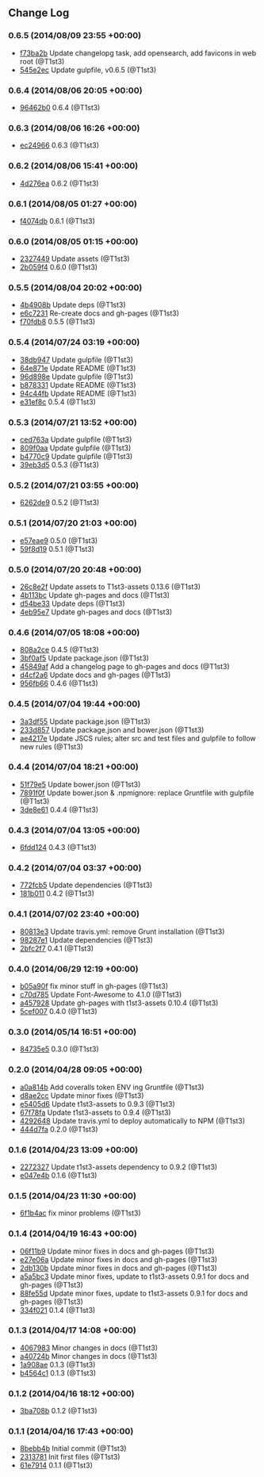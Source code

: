 ## Change Log

### 0.6.5 (2014/08/09 23:55 +00:00)
- [f73ba2b](https://github.com/T1st3/atob-umd/commit/f73ba2b366fca19037b53ec8a9ddff2d7d08748b) Update changelopg task, add opensearch, add favicons in web root (@T1st3)
- [545e2ec](https://github.com/T1st3/atob-umd/commit/545e2ec69f177eafde5794c2a7073c5f33cbec88) Update gulpfile, v0.6.5 (@T1st3)

### 0.6.4 (2014/08/06 20:05 +00:00)
- [96462b0](https://github.com/T1st3/atob-umd/commit/96462b0c3bdcae8fe935e96846da78f909915f13) 0.6.4 (@T1st3)

### 0.6.3 (2014/08/06 16:26 +00:00)
- [ec24966](https://github.com/T1st3/atob-umd/commit/ec24966671b1384578d16da835592f7a1892ea47) 0.6.3 (@T1st3)

### 0.6.2 (2014/08/06 15:41 +00:00)
- [4d276ea](https://github.com/T1st3/atob-umd/commit/4d276ea6db8c62e9c388c0e2d65b5bec328f8607) 0.6.2 (@T1st3)

### 0.6.1 (2014/08/05 01:27 +00:00)
- [f4074db](https://github.com/T1st3/atob-umd/commit/f4074dbae40ba78034de61ef2ee31fd95918fea0) 0.6.1 (@T1st3)

### 0.6.0 (2014/08/05 01:15 +00:00)
- [2327449](https://github.com/T1st3/atob-umd/commit/23274499df9e98bed37e623df1c31d4ae7607d59) Update assets (@T1st3)
- [2b059f4](https://github.com/T1st3/atob-umd/commit/2b059f4942e893900beae5e20ad7b62e3a92c5d5) 0.6.0 (@T1st3)

### 0.5.5 (2014/08/04 20:02 +00:00)
- [4b4908b](https://github.com/T1st3/atob-umd/commit/4b4908bf510d2fe5d305bfd1e513047a3483f06f) Update deps (@T1st3)
- [e6c7231](https://github.com/T1st3/atob-umd/commit/e6c7231611316bea1d9619af1e3edcf684cf3507) Re-create docs and gh-pages (@T1st3)
- [f70fdb8](https://github.com/T1st3/atob-umd/commit/f70fdb81cda74b6bcc50bf0593669ad304159784) 0.5.5 (@T1st3)

### 0.5.4 (2014/07/24 03:19 +00:00)
- [38db947](https://github.com/T1st3/atob-umd/commit/38db9478a8b7d5143adad0e1844003432237fc53) Update gulpfile (@T1st3)
- [64e871e](https://github.com/T1st3/atob-umd/commit/64e871e94d13d573767eaba8cc8639576f9a2f58) Update README (@T1st3)
- [96d898e](https://github.com/T1st3/atob-umd/commit/96d898e3615111b54fde3ee2929c07d9b54e48a9) Update gulpfile (@T1st3)
- [b878331](https://github.com/T1st3/atob-umd/commit/b8783314713a51ec722b6a1f658a5844a4d9cf0a) Update README (@T1st3)
- [94c44fb](https://github.com/T1st3/atob-umd/commit/94c44fbdf1f94859f7e6a7eb564bf5e39a9c4ea1) Update README (@T1st3)
- [e31ef8c](https://github.com/T1st3/atob-umd/commit/e31ef8cde3a3e8e79084359b4a584064cd05afd4) 0.5.4 (@T1st3)

### 0.5.3 (2014/07/21 13:52 +00:00)
- [ced763a](https://github.com/T1st3/atob-umd/commit/ced763a20bc7c9bffafbcb9dafaa772bde56a8fc) Update gulpfile (@T1st3)
- [809f0aa](https://github.com/T1st3/atob-umd/commit/809f0aac3366ee383ab305d766a3916a5437bdff) Update gulpfile (@T1st3)
- [b4770c9](https://github.com/T1st3/atob-umd/commit/b4770c9c800e92209c80ef3fb900d0253318079e) Update gulpfile (@T1st3)
- [39eb3d5](https://github.com/T1st3/atob-umd/commit/39eb3d5b5f78bc00ccd65f649504ed2ae14154d8) 0.5.3 (@T1st3)

### 0.5.2 (2014/07/21 03:55 +00:00)
- [6262de9](https://github.com/T1st3/atob-umd/commit/6262de94fcd1b31e4170f1ddd069c62b65908819) 0.5.2 (@T1st3)

### 0.5.1 (2014/07/20 21:03 +00:00)
- [e57eae9](https://github.com/T1st3/atob-umd/commit/e57eae91e201a6dcf993de29c32d63ad13698ea0) 0.5.0 (@T1st3)
- [59f8d19](https://github.com/T1st3/atob-umd/commit/59f8d19af35b39c9a60ccb74a3fe558f84dde4bf) 0.5.1 (@T1st3)

### 0.5.0 (2014/07/20 20:48 +00:00)
- [26c8e2f](https://github.com/T1st3/atob-umd/commit/26c8e2f966c5d982bd97341e3d39dda1aa4e2edf) Update assets to T1st3-assets 0.13.6 (@T1st3)
- [4b113bc](https://github.com/T1st3/atob-umd/commit/4b113bced12d401afd7066926a1ec1437a39da81) Update gh-pages and docs (@T1st3)
- [d54be33](https://github.com/T1st3/atob-umd/commit/d54be3336029670c0c7a0f1ceb80b7bcf84fc894) Update deps (@T1st3)
- [4eb95e7](https://github.com/T1st3/atob-umd/commit/4eb95e754be9bc330baa0d9eb41688d71b4dff59) Update gh-pages and docs (@T1st3)

### 0.4.6 (2014/07/05 18:08 +00:00)
- [808a2ce](https://github.com/T1st3/atob-umd/commit/808a2cea5d67077d145a9dbca287ccda7696ed03) 0.4.5 (@T1st3)
- [3bf0af5](https://github.com/T1st3/atob-umd/commit/3bf0af5d3907f315695ddabe266e9b4510e18534) Update package.json (@T1st3)
- [45849af](https://github.com/T1st3/atob-umd/commit/45849affc3ff5fd0fc0513240ca4d3ebce24881e) Add a changelog page to gh-pages and docs (@T1st3)
- [d4cf2a6](https://github.com/T1st3/atob-umd/commit/d4cf2a6922d703742a4ee8010418d658ff465a89) Update docs and gh-pages (@T1st3)
- [956fb66](https://github.com/T1st3/atob-umd/commit/956fb66df4f4f7df28a879353a65542ed96f1328) 0.4.6 (@T1st3)

### 0.4.5 (2014/07/04 19:44 +00:00)
- [3a3df55](https://github.com/T1st3/atob-umd/commit/3a3df5502c56fc5b333f136bb0c5662accf61f36) Update package.json (@T1st3)
- [233d857](https://github.com/T1st3/atob-umd/commit/233d857685c2a3d824febf2c1d49e570013e1237) Update package.json and bower.json (@T1st3)
- [ae4217e](https://github.com/T1st3/atob-umd/commit/ae4217e7e438c343ff5f8d14563d3326047dbb9d) Update JSCS rules; alter src and test files and gulpfile to follow new rules (@T1st3)

### 0.4.4 (2014/07/04 18:21 +00:00)
- [51f79e5](https://github.com/T1st3/atob-umd/commit/51f79e5cd3642ef8f8d7cbb4dcc826cc91d973b6) Update bower.json (@T1st3)
- [7891f0f](https://github.com/T1st3/atob-umd/commit/7891f0f67dcfcea6031a8d038f72190307c4ea2a) Update bower.json & .npmignore: replace Gruntfile with gulpfile (@T1st3)
- [3de8e61](https://github.com/T1st3/atob-umd/commit/3de8e6144d39dc1eed08a401c7201ca2effe1285) 0.4.4 (@T1st3)

### 0.4.3 (2014/07/04 13:05 +00:00)
- [6fdd124](https://github.com/T1st3/atob-umd/commit/6fdd12471d6ff8a87ac98a79fd8d164f78e2ec0d) 0.4.3 (@T1st3)

### 0.4.2 (2014/07/04 03:37 +00:00)
- [772fcb5](https://github.com/T1st3/atob-umd/commit/772fcb5fea4f971235afde96fcef5feee2d8b223) Update dependencies (@T1st3)
- [181b011](https://github.com/T1st3/atob-umd/commit/181b011276269dd97cc5a4d27e8442beec5d7c82) 0.4.2 (@T1st3)

### 0.4.1 (2014/07/02 23:40 +00:00)
- [80813e3](https://github.com/T1st3/atob-umd/commit/80813e30719f52033e464cab5108f99e1178776a) Update travis.yml: remove Grunt installation (@T1st3)
- [98287e1](https://github.com/T1st3/atob-umd/commit/98287e1d54aa6169b7facecdbfea25405bdcc978) Update dependencies (@T1st3)
- [2bfc2f7](https://github.com/T1st3/atob-umd/commit/2bfc2f7b8d2d55fdd58c53d91e1fc8a421fd147c) 0.4.1 (@T1st3)

### 0.4.0 (2014/06/29 12:19 +00:00)
- [b05a90f](https://github.com/T1st3/atob-umd/commit/b05a90f907e0ef23f431aed2f8aebaad28d597fb) fix minor stuff in gh-pages (@T1st3)
- [c70d785](https://github.com/T1st3/atob-umd/commit/c70d785ec336dc816d6ef648e36b3ea8d3b236d5) Update Font-Awesome to 4.1.0 (@T1st3)
- [a457928](https://github.com/T1st3/atob-umd/commit/a45792896756a58773c2edddfae934fd75a5fe2f) Update gh-pages with t1st3-assets 0.10.4 (@T1st3)
- [5cef007](https://github.com/T1st3/atob-umd/commit/5cef0077dac4a7c02cb62a99ceaa7069c544c42b) 0.4.0 (@T1st3)

### 0.3.0 (2014/05/14 16:51 +00:00)
- [84735e5](https://github.com/T1st3/atob-umd/commit/84735e5cc5f294b114ac4d569c5b5b83a99d520e) 0.3.0 (@T1st3)

### 0.2.0 (2014/04/28 09:05 +00:00)
- [a0a814b](https://github.com/T1st3/atob-umd/commit/a0a814b26131d94b9bfc78fc6b533609295df1ec) Add coveralls token ENV ing Gruntfile (@T1st3)
- [d8ae2cc](https://github.com/T1st3/atob-umd/commit/d8ae2ccc76f3d16b4308b3ee5869c0b8b8bab082) Update minor fixes (@T1st3)
- [e5405d6](https://github.com/T1st3/atob-umd/commit/e5405d641a75eb5e77dbaf908bebdd2ec0c6143e) Update t1st3-assets to 0.9.3 (@T1st3)
- [67f78fa](https://github.com/T1st3/atob-umd/commit/67f78fa13125e0669f4a5d46fc81f71d5f2fbb81) Update t1st3-assets to 0.9.4 (@T1st3)
- [4292648](https://github.com/T1st3/atob-umd/commit/4292648792c2d9cb472967b552fb2b4792e5a0ed) Update travis.yml to deploy automatically to NPM (@T1st3)
- [444d7fa](https://github.com/T1st3/atob-umd/commit/444d7fae782c27a442251f002559b1b317b7dafb) 0.2.0 (@T1st3)

### 0.1.6 (2014/04/23 13:09 +00:00)
- [2272327](https://github.com/T1st3/atob-umd/commit/2272327114e14a98e0e803f4f866fd6daf901e03) Update t1st3-assets dependency to 0.9.2 (@T1st3)
- [e047e4b](https://github.com/T1st3/atob-umd/commit/e047e4ba4e019320b14d2751857f60c907033c82) 0.1.6 (@T1st3)

### 0.1.5 (2014/04/23 11:30 +00:00)
- [6f1b4ac](https://github.com/T1st3/atob-umd/commit/6f1b4ac5ddd72a55cf8b1e4a90f902fe2f917281) fix minor problems (@T1st3)

### 0.1.4 (2014/04/19 16:43 +00:00)
- [06f11b9](https://github.com/T1st3/atob-umd/commit/06f11b9bf0885bb8ce69767bbf9bb08114d8c2df) Update minor fixes in docs and gh-pages (@T1st3)
- [e27e06a](https://github.com/T1st3/atob-umd/commit/e27e06a04cda13297e4ee1be32e4b6c9b5570272) Update minor fixes in docs and gh-pages (@T1st3)
- [2db130b](https://github.com/T1st3/atob-umd/commit/2db130bd31352c381f3871aae627c9da3667749e) Update minor fixes in docs and gh-pages (@T1st3)
- [a5a5bc3](https://github.com/T1st3/atob-umd/commit/a5a5bc32fd2e4fd7223a795cb7c8a495a4467d3e) Update minor fixes, update to t1st3-assets 0.9.1 for docs and gh-pages (@T1st3)
- [88fe55d](https://github.com/T1st3/atob-umd/commit/88fe55d56c5be959834fdeeaef3ce5b6fcae5697) Update minor fixes, update to t1st3-assets 0.9.1 for docs and gh-pages (@T1st3)
- [334f021](https://github.com/T1st3/atob-umd/commit/334f0211b1f6dc464fc31f172632301fc2dece0e) 0.1.4 (@T1st3)

### 0.1.3 (2014/04/17 14:08 +00:00)
- [4067983](https://github.com/T1st3/atob-umd/commit/40679830c6534753e14f88cea0355961a579b101) Minor changes in docs (@T1st3)
- [a40724b](https://github.com/T1st3/atob-umd/commit/a40724b0e2f2718e60125d2722213318fcb5c377) Minor changes in docs (@T1st3)
- [1a908ae](https://github.com/T1st3/atob-umd/commit/1a908aef5dbebf92d2e33c103ac9880d903f9a09) 0.1.3 (@T1st3)
- [b4564c1](https://github.com/T1st3/atob-umd/commit/b4564c10052e0846f917032a119b66fd3522192f) 0.1.3 (@T1st3)

### 0.1.2 (2014/04/16 18:12 +00:00)
- [3ba708b](https://github.com/T1st3/atob-umd/commit/3ba708bc2bb1ed36eee14440da9e66b0a835506e) 0.1.2 (@T1st3)

### 0.1.1 (2014/04/16 17:43 +00:00)
- [8bebb4b](https://github.com/T1st3/atob-umd/commit/8bebb4b10cd480acbc3d156f0814964f208b3316) Initial commit (@T1st3)
- [2313781](https://github.com/T1st3/atob-umd/commit/2313781f59d22b79e1ffae584ebba84b14a5aad3) Init first files (@T1st3)
- [61e7914](https://github.com/T1st3/atob-umd/commit/61e79143bec3fb79c5af857e167dd79919a79bf3) 0.1.1 (@T1st3)